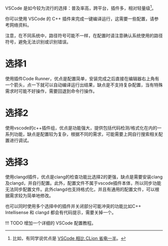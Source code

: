 VSCode 是如今较为流行的选择：普及率高，跨平台，插件多，相对轻量级[^1]。

你可以使用 VSCode 的 C++ 插件来完成一键编译运行，这需要一些配置，请参考网络资料。

[^1]: 比如，有同学说优点是 [VSCode 相比 CLion 省电一半](https://shuiyuan.sjtu.edu.cn/t/topic/127129/62)。

注意，在不同系统中，路径符号可能不一样，在配置时请注意确认系统使用的路径符号，避免无法识别或识别错误。


# 选择1
使用插件Code Runner，优点是配置简单，安装完成之后直接在编辑器右上角有一个箭头，点一下就可以自动编译运行出结果，缺点是不支持复杂配置，当有特殊需求时可能不好操作，需要回退到命令行操作。
# 选择2
使用vscode的c++插件组，优点是功能强大，提供包括代码检测/格式化在内的一系列功能，缺点是配置较为复杂，根据不同的需求，可能需要上网自行搜索相关配置进行调试。
# 选择3
使用clangd插件，优点是clang的检查功能比选择2的更强，缺点是需要安装clang及clangd，并自行配置。此外，配置文件不属于vscode插件本体，所以同步功能无法同步配置文件。此外clangd也支持格式化，并且有通用的配置文件，可以根据需求较为简单地修改。

也可以同时使用多个选择中的插件并关闭部分可能冲突的功能比如C++ Intellisense 和 clangd 都会有代码提示，需要关掉一个。

!!! TODO
    增加一个详细的 VSCode 配置教程。
